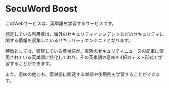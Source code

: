 # SecuWord Boost

このWebサービスは、英単語を学習するサービスです。

想定している利用者は、海外のセキュリティインシデントなどのセキュリティに関する情報を収集しているセキュリティエンジニアとなります。

特徴としては、収容している英単語が、実際のセキュリティニュースの記事に使用されている英単語に特化しており、その英単語の意味を4択のテスト形式で学習することができます。

また、意味の他にも、英単語に関連する単語や使用例も学習することができます。
